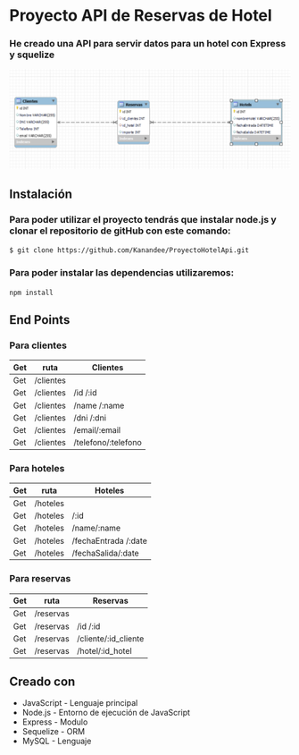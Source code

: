 # Proyecto API  de Reservas de Hotel
<h3>He creado una API para servir datos para un hotel con Express y squelize</h3>

![Diagrama](./EER.png) 

## Instalación
<h3>Para poder utilizar el proyecto tendrás que instalar node.js y clonar el repositorio de gitHub con este comando:</h3>

```
$ git clone https://github.com/Kanandee/ProyectoHotelApi.git
```



<h3>Para poder instalar las dependencias utilizaremos:</h3>

```
npm install
```

## End Points
<h3>Para clientes</h3>

| Get  | ruta | Clientes|
| ------------- | ------------- | ------------- |
| Get | /clientes
| Get | /clientes  | /id /:id   
| Get  | /clientes   | /name /:name 
| Get | /clientes   | /dni /:dni 
| Get  | /clientes   | /email/:email 
| Get | /clientes  | /telefono/:telefono

<h3>Para hoteles</h3>

| Get  | ruta | Hoteles|
| ------------- | ------------- | ------------- |
| Get | /hoteles  
| Get | /hoteles  | /:id |
| Get | /hoteles  | /name/:name 
| Get  | /hoteles  | /fechaEntrada /:date  
| Get | /hoteles   | /fechaSalida/:date


<h3>Para reservas</h3>

| Get  | ruta | Reservas|
| ------------- | ------------- | ------------- |
| Get | /reservas 
| Get | /reservas   | /id /:id 
| Get | /reservas   | /cliente/:id_cliente  
| Get  | /reservas   | /hotel/:id_hotel 

## Creado con

* JavaScript - Lenguaje principal
* Node.js - Entorno de ejecución de JavaScript
* Express - Modulo
* Sequelize - ORM
* MySQL - Lenguaje
